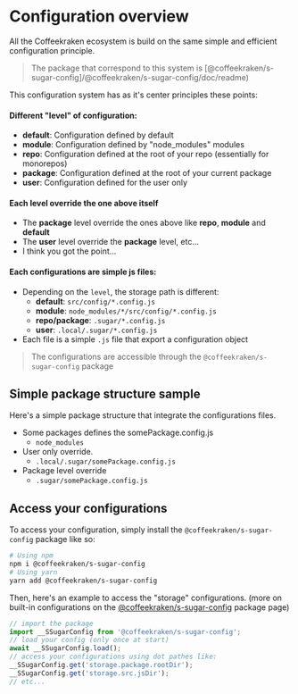 <!-- This file has been generated using
     the "@coffeekraken/s-markdown-builder" package.
     !!! Do not edit it directly... -->


<!-- body -->

<!--
/**
* @name            Overview
* @namespace       doc.config
* @type            Markdown
* @platform        md
* @status          stable
* @menu            Documentation / Configuration           /doc/config/overview
*
* @since           2.0.0
* @author    Olivier Bossel <olivier.bossel@gmail.com> (https://coffeekraken.io)
*/
-->

# Configuration overview

All the Coffeekraken ecosystem is build on the same simple and efficient configuration principle.

> The package that correspond to this system is [@coffeekraken/s-sugar-config]/@coffeekraken/s-sugar-config/doc/readme)

This configuration system has as it's center principles these points:

#### Different "level" of configuration:

- **default**: Configuration defined by default
- **module**: Configuration defined by "node_modules" modules
- **repo**: Configuration defined at the root of your repo (essentially for monorepos)
- **package**: Configuration defined at the root of your current package
- **user**: Configuration defined for the user only

#### Each level override the one above itself

- The **package** level override the ones above like **repo**, **module** and **default**
- The **user** level override the **package** level, etc...
- I think you got the point...

#### Each configurations are simple js files:

- Depending on the `level`, the storage path is different:
  - **default**: `src/config/*.config.js`
  - **module**: `node_modules/*/src/config/*.config.js`
  - **repo/package**: `.sugar/*.config.js`
  - **user**: `.local/.sugar/*.config.js`
- Each file is a simple `.js` file that export a configuration object

> The configurations are accessible through the `@coffeekraken/s-sugar-config` package

## Simple package structure sample

Here's a simple package structure that integrate the configurations files.

- Some packages defines the somePackage.config.js
  - `node_modules`
- User only override.
  - `.local/.sugar/somePackage.config.js`
- Package level override
  - `.sugar/somePackage.config.js`

## Access your configurations

To access your configuration, simply install the `@coffeekraken/s-sugar-config` package like so:

```bash
# Using npm
npm i @coffeekraken/s-sugar-config
# Using yarn
yarn add @coffeekraken/s-sugar-config

```

Then, here's an example to access the "storage" configurations. (more on built-in configurations on the [@coffeekraken/s-sugar-config](https:/www.npmjs.com/package/@coffeekraken/s-sugar-config) package page)

```js
// import the package
import __SSugarConfig from '@coffeekraken/s-sugar-config';
// load your config (only once at start)
await __SSugarConfig.load();
// access your configurations using dot pathes like:
__SSugarConfig.get('storage.package.rootDir');
__SSugarConfig.get('storage.src.jsDir');
// etc...

```

